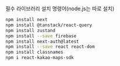 필수 라이브러리 설치 명령어(node.js는 따로 설치)

```bash
npm install next
npm install @tanstack/react-query
npm install zustand
npm install --save firebase
npm install next-auth@latest
npm install --save react react-dom
npm install classnames
npm i react-kakao-maps-sdk
```
